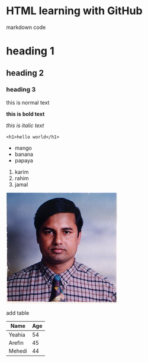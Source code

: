 <h1>HTML learning with GitHub</h1>

markdown code

# heading 1

## heading 2

### heading 3

this is normal text

**this is bold text**

_this is italic text_

```show html code
<h1>hello world</h1>
```

- mango
- banana
- papaya

1. karim
2. rahim
3. jamal

![Mohammed Yeahia](./images/yeahia.png)

add table

| Name | Age |
|------|-----|
| Yeahia | 54 |
| Arefin | 45 |
| Mehedi | 44 |